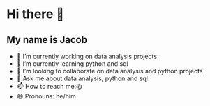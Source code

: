 # Hi there 👋
## My name is Jacob

- 🔭 I’m currently working on data analysis projects
- 🌱 I’m currently learning python and sql
- 👯 I’m looking to collaborate on data analysis and python projects
- 💬 Ask me about data analysis, python and sql
- 📫 How to reach me:@
- 😄 Pronouns: he/him

